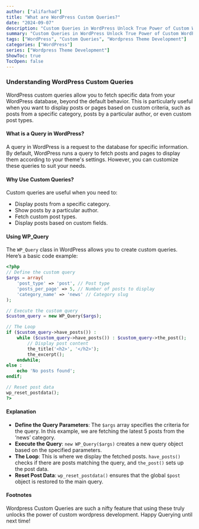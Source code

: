 ```yaml
---
author: ["alifarhad"]
title: "What are WordPress Custom Queries?"
date: "2024-09-07"
description: "Custom Queries in WordPress Unlock True Power of Custom WordPress Web Development"
summary: "Custom Queries in WordPress Unlock True Power of Custom WordPress Web Development"
tags: ["WordPress", "Custom Queries", "Wordpress Theme Development"]
categories: ["WordPress"]
series: ["Wordpress Theme Development"]
ShowToc: true
TocOpen: false
---
```


### Understanding WordPress Custom Queries

WordPress custom queries allow you to fetch specific data from your WordPress database, beyond the default behavior. This is particularly useful when you want to display posts or pages based on custom criteria, such as posts from a specific category, posts by a particular author, or even custom post types.

#### What is a Query in WordPress?

A query in WordPress is a request to the database for specific information. By default, WordPress runs a query to fetch posts and pages to display them according to your theme's settings. However, you can customize these queries to suit your needs.

#### Why Use Custom Queries?

Custom queries are useful when you need to:

- Display posts from a specific category.
- Show posts by a particular author.
- Fetch custom post types.
- Display posts based on custom fields.

#### Using WP_Query

The `WP_Query` class in WordPress allows you to create custom queries. Here’s a basic code example:

```php
<?php
// Define the custom query
$args = array(
    'post_type' => 'post', // Post type
    'posts_per_page' => 5, // Number of posts to display
    'category_name' => 'news' // Category slug
);

// Execute the custom query
$custom_query = new WP_Query($args);

// The Loop
if ($custom_query->have_posts()) :
    while ($custom_query->have_posts()) : $custom_query->the_post();
        // Display post content
        the_title('<h2>', '</h2>');
        the_excerpt();
    endwhile;
else :
    echo 'No posts found';
endif;

// Reset post data
wp_reset_postdata();
?>
```

#### Explanation

- **Define the Query Parameters**: The `$args` array specifies the criteria for the query. In this example, we are fetching the latest 5 posts from the ‘news’ category.
- **Execute the Query**: `new WP_Query($args)` creates a new query object based on the specified parameters.
- **The Loop**: This is where we display the fetched posts. `have_posts()` checks if there are posts matching the query, and `the_post()` sets up the post data.
- **Reset Post Data**: `wp_reset_postdata()` ensures that the global `$post` object is restored to the main query.

#### Footnotes

Wordpress Custom Queries are such a nifty feature that using these truly unlocks the power of custom wordpress development. Happy Querying until next time!
